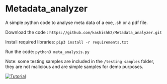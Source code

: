# Metadata_analyzer
A simple python code to analyse meta data of a exe, .sh or a pdf file. 

Download the code : `https://github.com/kashishh2/Metadata_analyzer.git`

Install required libraries: `pip3 install -r requirements.txt`

Run the code: `python3 meta_analysis.py`

Note: some testing samples are included in the `/testing samples` folder, they are not malicious and are simple samples for demo purposes.

[![Tutorial](https://img.youtube.com/vi/watch?v=VMuOy4Pr7h4/0.jpg)](https://www.youtube.com/watch?v=VMuOy4Pr7h4)
